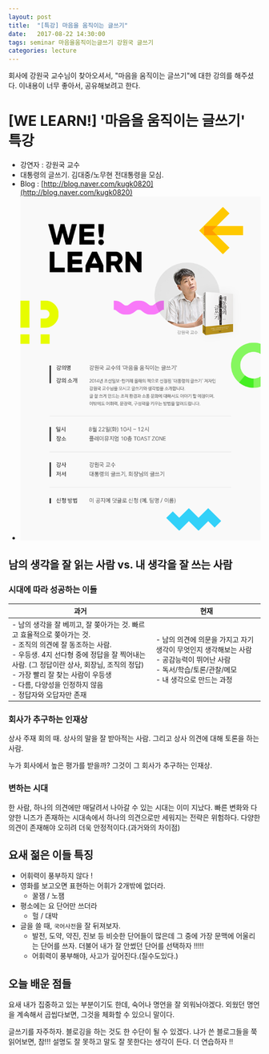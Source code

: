```yaml
---
layout: post
title:  "[특강] 마음을 움직이는 글쓰기"
date:   2017-08-22 14:30:00
tags: seminar 마음을움직이는글쓰기 강원국 글쓰기
categories: lecture
---
```


회사에 강원국 교수님이 찾아오셔서, "마음을 움직이는 글쓰기"에 대한 강의를 해주셨다.
이내용이 너무 좋아서, 공유해보려고 한다.


# [WE LEARN!] '마음을 움직이는 글쓰기' 특강

* 강연자 : 강원국 교수
* 대통령의 글쓰기. 김대중/노무현 전대통령을 모심.
* Blog : [http://blog.naver.com/kugk0820](http://blog.naver.com/kugk0820)
* ![welearn-170822.png](/static/assets/img/posts/welearn-170822.png)

## 남의 생각을 잘 읽는 사람 vs. 내 생각을 잘 쓰는 사람

### 시대에 따라 성공하는 이들

| 과거 | 현재 |
| --- | --- |
| - 남의 생각을 잘 베끼고, 잘 쫒아가는 것. 빠르고 효율적으로 쫒아가는 것.<br> - 조직의 의견에 잘 동조하는 사람.<br> - 우등생. 4지 선다형 중에 정답을 잘 찍어내는 사람. (그 정답이란 상사, 회장님, 조직의 정답)<br> - 가장 빨리 잘 찾는 사람이 우등생<br/>- 다름, 다양성을 인정하지 않음<br> - 정답자와 오답자만 존재 | - 남의 의견에 의문을 가지고 자기 생각이 무엇인지 생각해보는 사람<br> - 공감능력이 뛰어난 사람<br> - 독서/학습/토론/관찰/메모<br> - 내 생각으로 만드는 과정 |


### 회사가 추구하는 인재상
상사 주재 회의 때.
상사의 말을 잘 받아적는 사람.
그리고 상사 의견에 대해 토론을 하는 사람.

누가 회사에서 높은 평가를 받을까?
그것이 그 회사가 추구하는 인재상.



### 변하는 시대
한 사람, 하나의 의견에만 매달려서 나아갈 수 있는 시대는 이미 지났다.
빠른 변화와 다양한 니즈가 존재하는 시대속에서
하나의 의견으로만 세워지는 전략은 위험하다.
다양한 의견이 존재해야 오히려 더욱 안정적이다.(과거와의 차이점)




## 요새 젊은 이들 특징
- 어휘력이 풍부하지 않다 !
- 영화를 보고오면 표현하는 어휘가 2개밖에 없더라.
    - 꿀잼 / 노잼
- 평소에는 요 단어만 쓰더라
    - 헐 / 대박
- 글을 쓸 때, `국어사전`을 잘 뒤져보자.
    - 발전, 도약, 약진, 진보 등 비슷한 단어들이 많은데 그 중에 가장 문맥에 어울리는 단어를 쓰자. 더불어 내가 잘 안썼던 단어를 선택하자 !!!!!
    - 어휘력이 풍부해야, 사고가 깊어진다.(질수도있다.)




## 오늘 배운 점들
요새 내가 집중하고 있는 부분이기도 한데, 숙어나 명언을 잘 외워놔야겠다. 외웠던 명언을 계속해서 곱씹다보면, 그것을 체화할 수 있으니 말이다.

글쓰기를 자주하자. 블로깅을 하는 것도 한 수단이 될 수 있겠다. 냐가 쓴 블로그들을 쭉 읽어보면, 참!!! 설명도 잘 못하고 말도 잘 못한다는 생각이 든다. 더 연습하자 !!